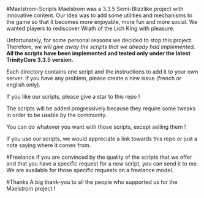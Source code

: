 #Maelstrom-Scripts
Maelstrom was a 3.3.5 Semi-Blizzlike project with innovative content. Our idea was to add some utilities and mechanisms to the game so that it becomes
more enjoyable, more fun and more social. We wanted players to rediscover Wrath of the Lich King with pleasure.

Unfortunately, for some personal reasons we decided to stop this project. Therefore, *we will give away the scripts that we already had implemented*. **All the scripts have been implemented and tested only under the latest TrinityCore 3.3.5 version.**

Each directory contains one script and the instructions to add it to your own server. If you have any problem, please create a new issue (french or english only).

If you like our scripts, please give a star to this repo !

The scripts will be added progressively because they require some tweaks in order to be usable by the community.

You can do whatever you want with those scripts, except selling them !

If you use our scripts, we would appreciate a link towards this repo or just a note saying where it comes from.

#Freelance
If you are convinced by the quality of the scripts that we offer and that you have a specific request for a new script, you can send it to me. We are available for those specific requests on a freelance model.

#Thanks
A big thank-you to all the people who supported us for the Maelstrom project !
